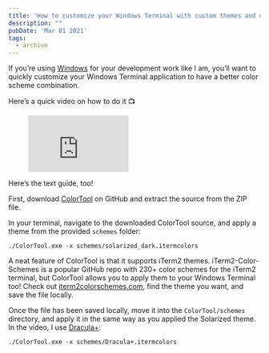 ```yaml
---
title: 'How to customize your Windows Terminal with custom themes and color schemes'
description: ""
pubDate: 'Mar 01 2021'
tags:
  - archive
---
```



If you’re using [Windows](https://7.dev/tag/windows/) for your development work like I am, you’ll want to quickly customize your Windows Terminal application to have a better color scheme combination.

Here’s a quick video on how to do it 📺

<figure class="kg-card kg-embed-card"><iframe allowfullscreen="allowfullscreen" frameborder="0" height="113" loading="lazy" src="https://www.youtube.com/embed/etRe7gXlaEY?feature=oembed" width="200"></iframe></figure>Here’s the text guide, too!

First, download [ColorTool](https://github.com/Microsoft/Terminal/tree/main/src/tools/ColorTool) on GitHub and extract the source from the ZIP file.

In your terminal, navigate to the downloaded ColorTool source, and apply a theme from the provided `schemes` folder:

```
./ColorTool.exe -x schemes/solarized_dark.itermcolors
```

A neat feature of ColorTool is that it supports iTerm2 themes. iTerm2-Color-Schemes is a popular GitHub repo with 230+ color schemes for the iTerm2 terminal, but ColorTool allows you to apply them to your Windows Terminal too! Check out [iterm2colorschemes.com](https://iterm2colorschemes.com/), find the theme you want, and save the file locally.

Once the file has been saved locally, move it into the `ColorTool/schemes` directory, and apply it in the same way as you applied the Solarized theme. In the video, I use [Dracula+](https://raw.githubusercontent.com/mbadolato/iTerm2-Color-Schemes/master/schemes/Dracula%2B.itermcolors):

`./ColorTool.exe -x schemes/Dracula+.itermcolors`